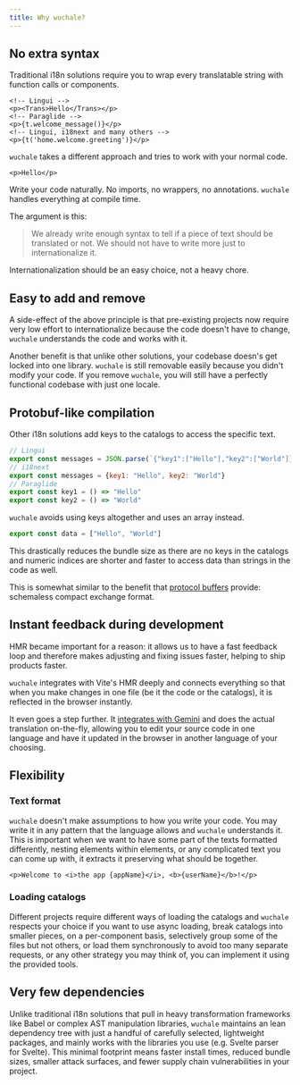 ```yaml
---
title: Why wuchale?
---
```


## No extra syntax

Traditional i18n solutions require you to wrap every translatable string with
function calls or components.
```svelte
<!-- Lingui -->
<p><Trans>Hello</Trans></p>
<!-- Paraglide -->
<p>{t.welcome_message()}</p>
<!-- Lingui, i18next and many others -->
<p>{t('home.welcome.greeting')}</p>
```

`wuchale` takes a different approach and tries to work with your normal code.

```svelte
<p>Hello</p>
```

Write your code naturally. No imports, no wrappers, no annotations.
`wuchale` handles everything at compile time.

The argument is this:

> We already write enough syntax to tell if a piece of
text should be translated or not. We should not have to write
more just to internationalize it.

Internationalization should be an easy
choice, not a heavy chore.

## Easy to add and remove

A side-effect of the above principle is that pre-existing projects now require
very low effort to internationalize because the code doesn't have to change,
`wuchale` understands the code and works with it.

Another benefit is that unlike other solutions, your codebase doesn's get
locked into one library. `wuchale` is still removable easily because you didn't
modify your code. If you remove `wuchale`, you will still have a perfectly
functional codebase with just one locale.

## Protobuf-like compilation

Other i18n solutions add keys to the catalogs to access the specific text.

```js
// Lingui
export const messages = JSON.parse(`{"key1":["Hello"],"key2":["World"]}`)
// i18next
export const messages = {key1: "Hello", key2: "World"}
// Paraglide
export const key1 = () => "Hello"
export const key2 = () => "World"
```

`wuchale` avoids using keys altogether and uses an array instead.

```js
export const data = ["Hello", "World"]
```

This drastically reduces the bundle size as there are no keys in the catalogs
and numeric indices are shorter and faster to access data than strings in the
code as well.

This is somewhat similar to the benefit that [protocol
buffers](https://protobuf.dev/) provide: schemaless compact exchange format.

## Instant feedback during development

HMR became important for a reason: it allows us to have a fast feedback loop
and therefore makes adjusting and fixing issues faster, helping to ship
products faster.

`wuchale` integrates with Vite's HMR deeply and connects everything so that
when you make changes in one file (be it the code or the catalogs), it is
reflected in the browser instantly.

It even goes a step further. It [integrates with Gemini](/guides/gemini) and
does the actual translation on-the-fly, allowing you to edit your source code
in one language and have it updated in the browser in another language of your
choosing.

## Flexibility

### Text format

`wuchale` doesn't make assumptions to how you write your code. You may write it
in any pattern that the language allows and `wuchale` understands it. This is
important when we want to have some part of the texts formatted differently,
nesting elements within elements, or any complicated text you can come up with,
it extracts it preserving what should be together.

```svelte
<p>Welcome to <i>the app {appName}</i>, <b>{userName}</b>!</p>
```

### Loading catalogs

Different projects require different ways of loading the catalogs and `wuchale`
respects your choice if you want to use async loading, break catalogs into
smaller pieces, on a per-component basis, selectively group some of the files
but not others, or load them synchronously to avoid too many separate requests,
or any other strategy you may think of, you can implement it using the provided
tools.

## Very few dependencies

Unlike traditional i18n solutions that pull in heavy transformation frameworks
like Babel or complex AST manipulation libraries, `wuchale` maintains an lean
dependency tree with just a handful of carefully selected, lightweight
packages, and mainly works with the libraries you use (e.g. Svelte parser for
Svelte). This minimal footprint means faster install times, reduced bundle
sizes, smaller attack surfaces, and fewer supply chain vulnerabilities in your
project.
